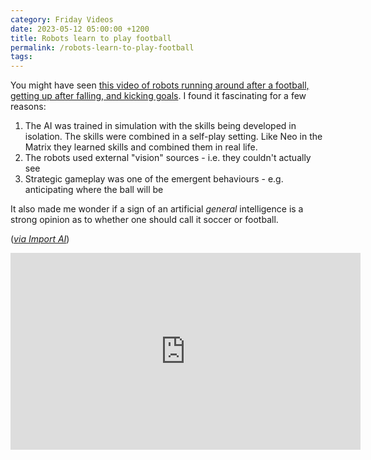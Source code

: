 ```yaml
---
category: Friday Videos
date: 2023-05-12 05:00:00 +1200
title: Robots learn to play football
permalink: /robots-learn-to-play-football
tags: 
---
```


You might have seen [this video of robots running around after a football, getting up after falling, and kicking goals](https://youtu.be/chMwFy6kXhs). I found it fascinating for a few reasons:

1. The AI was trained in simulation with the skills being developed in isolation. The skills were combined in a self-play setting. Like Neo in the Matrix they learned skills and combined them in real life.
2. The robots used external "vision" sources - i.e. they couldn't actually see
3. Strategic gameplay was one of the emergent behaviours - e.g. anticipating where the ball will be

It also made me wonder if a sign of an artificial *general* intelligence is a strong opinion as to whether one should call it soccer or football.


(*[via Import AI](https://importai.substack.com/p/import-ai-328-cheaper-stablediffusion)*)

<div class="embed-container"><iframe width="560" height="315" src="https://www.youtube-nocookie.com/embed/chMwFy6kXhs" frameborder="0" allow="accelerometer; autoplay; encrypted-media; gyroscope; picture-in-picture" allowfullscreen></iframe></div>